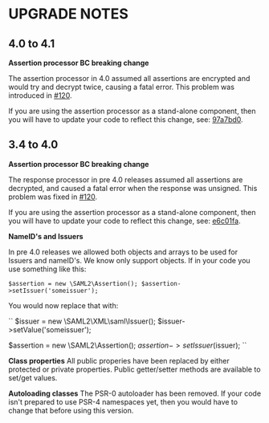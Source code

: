 # UPGRADE NOTES

## 4.0 to 4.1

**Assertion processor BC breaking change**

The assertion processor in 4.0 assumed all assertions are encrypted and would try and decrypt twice, causing a fatal error.
This problem was introduced in [#120](https://github.com/simplesamlphp/saml2/pull/120).

If you are using the assertion processor as a stand-alone component, then you will have to update your code to reflect this
change, see: [97a7bd0](https://github.com/simplesamlphp/saml2/commit/97a7bd0be4865617048e1ea92aa0b55df488fe4a).

## 3.4 to 4.0 

**Assertion processor BC breaking change**

The response processor in pre 4.0 releases assumed all assertions are decrypted, and caused a fatal error when the response was unsigned.
This problem was fixed in [#120](https://github.com/simplesamlphp/saml2/pull/120). 

If you are using the assertion processor as a stand-alone component, then you will have to update your code to reflect this
change, see: [e6c01fa](https://github.com/simplesamlphp/saml2/commit/e6c01fa9b0e815682e24916f03a84d245480c4a0).

**NameID's and Issuers**

In pre 4.0 releases we allowed both objects and arrays to be used for Issuers and nameID's. We know only support objects.
If in your code you use something like this:

``
$assertion = new \SAML2\Assertion();
$assertion->setIssuer('someissuer');
``

You would now replace that with:

``
$issuer = new \SAML2\XML\saml\Issuer();
$issuer->setValue('someissuer');

$assertion = new \SAML2\Assertion();
$assertion->setIssuer($issuer);
``

**Class properties**
All public properies have been replaced by either protected or private properties.
Public getter/setter methods are available to set/get values.

**Autoloading classes**
The PSR-0 autoloader has been removed. If your code isn't prepared to use PSR-4 namespaces yet, then you would have to change that before using this version.

